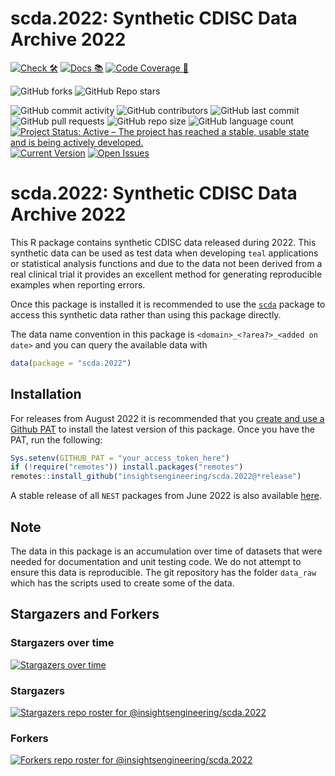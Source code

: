 # scda.2022: Synthetic CDISC Data Archive 2022

<!-- start badges -->
[![Check 🛠](https://github.com/insightsengineering//actions/workflows/check.yaml/badge.svg)](https://github.com/insightsengineering//actions/workflows/check.yaml)
[![Docs 📚](https://github.com/insightsengineering//actions/workflows/docs.yaml/badge.svg)](https://insightsengineering.github.io//)
[![Code Coverage 📔](https://raw.githubusercontent.com/insightsengineering//_xml_coverage_reports/data/main/badge.svg)](https://raw.githubusercontent.com/insightsengineering//_xml_coverage_reports/data/main/coverage.xml)

![GitHub forks](https://img.shields.io/github/forks/insightsengineering/?style=social)
![GitHub Repo stars](https://img.shields.io/github/stars/insightsengineering/?style=social)

![GitHub commit activity](https://img.shields.io/github/commit-activity/m/insightsengineering/)
![GitHub contributors](https://img.shields.io/github/contributors/insightsengineering/)
![GitHub last commit](https://img.shields.io/github/last-commit/insightsengineering/)
![GitHub pull requests](https://img.shields.io/github/issues-pr/insightsengineering/)
![GitHub repo size](https://img.shields.io/github/repo-size/insightsengineering/)
![GitHub language count](https://img.shields.io/github/languages/count/insightsengineering/)
[![Project Status: Active – The project has reached a stable, usable state and is being actively developed.](https://www.repostatus.org/badges/latest/active.svg)](https://www.repostatus.org/#active)
[![Current Version](https://img.shields.io/github/r-package/v/insightsengineering//main?color=purple\&label=package%20version)](https://github.com/insightsengineering//tree/main)
[![Open Issues](https://img.shields.io/github/issues-raw/insightsengineering/?color=red\&label=open%20issues)](https://github.com/insightsengineering//issues?q=is%3Aissue+is%3Aopen+sort%3Aupdated-desc)
<!-- end badges -->

# scda.2022: Synthetic CDISC Data Archive 2022

This R package contains synthetic CDISC data released during 2022.
This synthetic data can be used as test data when developing `teal` applications or statistical analysis functions and due to the data not been derived from a real clinical trial it provides an excellent method for generating reproducible examples when reporting errors.

Once this package is installed it is recommended to use the [`scda`](https://insightsengineering.github.io/scda) package to access this synthetic data rather than using this package directly.

The data name convention in this package is `<domain>_<?area?>_<added on date>` and you can query the available data with

```r
data(package = "scda.2022")
```

## Installation

For releases from August 2022 it is recommended that you [create and use a Github PAT](https://docs.github.com/en/github/authenticating-to-github/keeping-your-account-and-data-secure/creating-a-personal-access-token) to install the latest version of this package. Once you have the PAT, run the following:

```r
Sys.setenv(GITHUB_PAT = "your_access_token_here")
if (!require("remotes")) install.packages("remotes")
remotes::install_github("insightsengineering/scda.2022@*release")
```

A stable release of all `NEST` packages from June 2022 is also available [here](https://github.com/insightsengineering/depository#readme).

## Note

The data in this package is an accumulation over time of datasets that were needed for documentation and unit testing code. We do not attempt to ensure this data is reproducible. The git repository has the folder `data_raw` which has the scripts used to create some of the data.

## Stargazers and Forkers

### Stargazers over time

[![Stargazers over time](https://starchart.cc/insightsengineering/scda.2022.svg)](https://starchart.cc/insightsengineering/scda.2022)

### Stargazers

[![Stargazers repo roster for @insightsengineering/scda.2022](https://reporoster.com/stars/insightsengineering/scda.2022)](https://github.com/insightsengineering/scda.2022/stargazers)

### Forkers

[![Forkers repo roster for @insightsengineering/scda.2022](https://reporoster.com/forks/insightsengineering/scda.2022)](https://github.com/insightsengineering/scda.2022/network/members)
